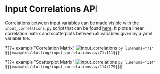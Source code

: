 # Input Correlations API
Correlations between input variables can be made visible with the `input_correlations.py` script that can be found [here](https://gitlab.cern.ch/atlas-flavor-tagging-tools/algorithms/umami/-/blob/master/examples/plotting/input_correlations.py). It plots a linear correlation matrix and scatterplots between all variables given by a yaml variable file.

???+ example "Correlation Matrix"
    ![input_correlations](../../ci_assets/correlation_matrix.png)
    ```py linenums="71"
    §§§examples/plotting/input_correlations.py:71:111§§§
    ```

???+ example "Scatterplot Matrix"
    ![input_correlations](../../ci_assets/scatterplot_matrix.png)
    ```py linenums="114"
    §§§examples/plotting/input_correlations.py:114:179§§§
    ```
